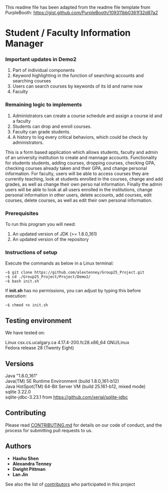 This readme file has been adapted from the readme file template from PurpleBooth: https://gist.github.com/PurpleBooth/109311bb0361f32d87a2

# Student / Faculty Information Manager

### Important updates in Demo2

1. Part of individual components
2. Keyword highlighting in the function of searching accounts and searching courses
3. Users can search courses by keywords of its Id and name now
4. Faculty

### Remaining logic to implements
1. Administrators can create a course schedule and assign a course id and a faculty
2. Students can drop and enroll courses.
3. Faculty can grade students.
4. A history to log every critical behaviors, which could be check by administrators.

This is a form based application which allows students, faculty and admin of an university institution to create and mannage accounts. Functionality for students students, adding courses, dropping courses, checking GPA, checking courses already taken and their GPA, and change personal information. For faculty, users will be able to access courses they are currently teaching, look at students enrolled in the courses, change and add grades, as well as change their own perso nal information. Finally the admin users will be able to look at all users enrolled in the institutions, change personal information in other users, delete accounts, add courses, edit courses, delete courses, as well as edit their own personal information.

### Prerequisites

To run this program you will need:
1. An updated version of JDK (>= 1.8.0_161)
2. An updated version of the repository

### Instructions of setup

Execute the commands as below in a Linux terminal:

```
~$ git clone https://github.com/alextenney/Group25_Project.git
~$ cd ./Group25_Project/Project/Demo2/
~$ bash init.sh
```

If **init.sh** has no permissions, you can adjust by typing this before execution:

```
~$ chmod +x init.sh
```
## Testing environment

We have tested on:

Linux csx.cs.ucalgary.ca 4.17.4-200.fc28.x86_64 GNU/Linux<br/>
Fedora release 28 (Twenty Eight)

## Versions

Java "1.8.0_161"<br/>
Java(TM) SE Runtime Environment (build 1.8.0_161-b12)<br/>
Java HotSpot(TM) 64-Bit Server VM (build 25.161-b12, mixed mode)<br/>
sqlite 3.22.0<br/>
sqlite-jdbc-3.23.1 from https://github.com/xerial/sqlite-jdbc

## Contributing

Please read [CONTRIBUTING.md](https://gist.github.com/PurpleBooth/b24679402957c63ec426) for details on our code of conduct, and the process for submitting pull requests to us.

## Authors

* **Haohu Shen**
* **Alexandra Tenney**
* **Dwight Pittman**
* **Lan Jin**

See also the list of [contributors](https://github.com/alextenney/Group25_Project/graphs/contributors) who participated in this project


